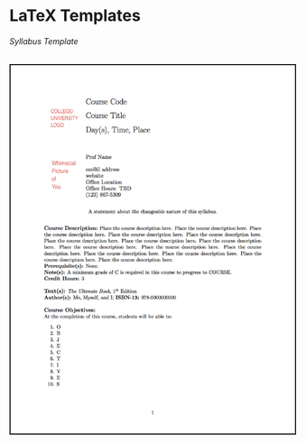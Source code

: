 # LaTeX Templates

###### Syllabus Template
<a href="LaTeX_syllabus_template/"><img src = "LaTeX_syllabus_template/pics/syllabus_template_p1.png" alt = "Syllabus Template" width="640" border="2" hspace="0" vspace="0"></a>